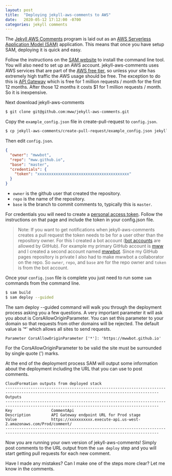 ```yaml
---
layout: post
title:  "Deploying jekyll-aws-comments to AWS"
date:   2020-05-12 17:12:00 -0700
categories: jekyll comments
---
```

The [Jekyll AWS Comments](https://github.com/mww/jekyll-aws-comments) program is laid out as an [AWS Serverless Application Model (SAM)](https://aws.amazon.com/serverless/sam/) application. This means that once you have setup SAM, deploying it is quick and easy.

Follow the instructions on the [SAM website](https://aws.amazon.com/serverless/sam/) to install the command line tool. You will also need to set up an AWS account. jekyll-aws-comments uses AWS services that are part of the [AWS free tier](https://aws.amazon.com/free/?all-free-tier.sort-by=item.additionalFields.SortRank&all-free-tier.sort-order=asc), so unless your site has extremely high traffic the AWS usage should be free. The exception to do this is [API Gateway](https://aws.amazon.com/api-gateway/pricing/) which is free for 1 million requests / month for the first 12 months. After those 12 months it costs $1 for 1 million requests / month. So it is inexpensive.

Next download jekyll-aws-comments
```bash
$ git clone git@github.com:mww/jekyll-aws-comments.git
```

Copy the `example_config.json` file in create-pull-request to `config.json`.
```bash
$ cp jekyll-aws-comments/create-pull-request/example_config.json jekyll-aws-comments/create-pull-request/config.json
```

Then edit `config.json`.
```json
{
  "owner": "mwwbot",
  "repo": "mww.github.io",
  "base": "master",
  "credentials": {
    "token": "xxxxxxxxxxxxxxxxxxxxxxxxxxxxxxxxxxxxxxxx"
  }
}
```

- `owner` is the github user that created the repository.
- `repo` is the name of the repository.
- `base` is the branch to commit comments to, typically this is `master`.

For credentials you will need to create a [personal access token](https://help.github.com/en/github/authenticating-to-github/creating-a-personal-access-token-for-the-command-line). Follow the instructions on that page and include the token in your config.json file.

> Note: If you want to get notifications when jekyll-aws-comments creates a pull request the token needs to be for a user other than the repository owner. For this I created a bot account ([bot accounts](https://help.github.com/en/github/getting-started-with-github/types-of-github-accounts) are allowed by GitHub). For example my primary GitHub account is [mww](https://www.github.com/mww) and I created a second account named [mwwbot](https://www.github.com/mwwbot). Since my GitHub pages repository is private I also had to make mwwbot a collaborator on the repo. So `owner`, `repo`, and `base` are for the repo owner and `token` is from the bot account.

Once your `config.json` file is complete you just need to run some `sam` commands from the command line.
```bash
$ sam build
$ sam deploy --guided
```

The sam deploy --guided command will walk you through the deployment process asking you a few questions. A very important parameter it will ask you about is CorsAllowOriginParameter. You can set this parameter to your domain so that requests from other domains will be rejected. The default value is \'*\' which allows all sites to send requests.

```
Parameter CorsAllowOriginParameter ['*']: 'https://mwwbot.github.io'
```

For the CorsAllowOriginParameter to be valid the site must be surrounded by single quote (\') marks.

At the end of the deployment process SAM will output some information about the deployment including the URL that you can use to post comments.

```
CloudFormation outputs from deployed stack
-----------------------------------------------------------------------------------------------------------------------------------------
Outputs
-----------------------------------------------------------------------------------------------------------------------------------------
Key                 CommentApi
Description         API Gateway endpoint URL for Prod stage
Value               https://xxxxxxxxxx.execute-api.us-west-2.amazonaws.com/Prod/comment/
-----------------------------------------------------------------------------------------------------------------------------------------
```

Now you are running your own version of jekyll-aws-comments! Simply post comments to the URL output from the `sam deploy` step and you will start getting pull requests for each new comment.

Have I made any mistakes? Can I make one of the steps more clear? Let me know in the comments.

